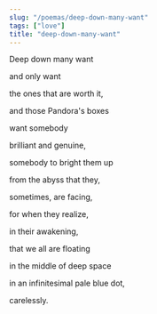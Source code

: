 ```yaml
---
slug: "/poemas/deep-down-many-want"
tags: ["love"]
title: "deep-down-many-want"
---
```

Deep down many want

and only want

the ones that are worth it,

and those Pandora's boxes

want somebody

brilliant and genuine,

somebody to bright them up

from the abyss that they,

sometimes, are facing,

for when they realize,

in their awakening,

that we all are floating

in the middle of deep space

in an infinitesimal pale blue dot,

carelessly.